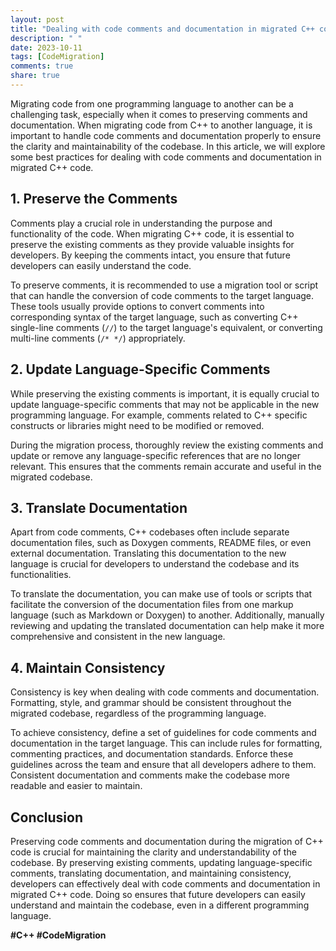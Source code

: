```yaml
---
layout: post
title: "Dealing with code comments and documentation in migrated C++ code"
description: " "
date: 2023-10-11
tags: [CodeMigration]
comments: true
share: true
---
```


Migrating code from one programming language to another can be a challenging task, especially when it comes to preserving comments and documentation. When migrating code from C++ to another language, it is important to handle code comments and documentation properly to ensure the clarity and maintainability of the codebase. In this article, we will explore some best practices for dealing with code comments and documentation in migrated C++ code.

## 1. Preserve the Comments
Comments play a crucial role in understanding the purpose and functionality of the code. When migrating C++ code, it is essential to preserve the existing comments as they provide valuable insights for developers. By keeping the comments intact, you ensure that future developers can easily understand the code.

To preserve comments, it is recommended to use a migration tool or script that can handle the conversion of code comments to the target language. These tools usually provide options to convert comments into corresponding syntax of the target language, such as converting C++ single-line comments (`//`) to the target language's equivalent, or converting multi-line comments (`/* */`) appropriately. 

## 2. Update Language-Specific Comments
While preserving the existing comments is important, it is equally crucial to update language-specific comments that may not be applicable in the new programming language. For example, comments related to C++ specific constructs or libraries might need to be modified or removed.

During the migration process, thoroughly review the existing comments and update or remove any language-specific references that are no longer relevant. This ensures that the comments remain accurate and useful in the migrated codebase.

## 3. Translate Documentation
Apart from code comments, C++ codebases often include separate documentation files, such as Doxygen comments, README files, or even external documentation. Translating this documentation to the new language is crucial for developers to understand the codebase and its functionalities.

To translate the documentation, you can make use of tools or scripts that facilitate the conversion of the documentation files from one markup language (such as Markdown or Doxygen) to another. Additionally, manually reviewing and updating the translated documentation can help make it more comprehensive and consistent in the new language.

## 4. Maintain Consistency
Consistency is key when dealing with code comments and documentation. Formatting, style, and grammar should be consistent throughout the migrated codebase, regardless of the programming language.

To achieve consistency, define a set of guidelines for code comments and documentation in the target language. This can include rules for formatting, commenting practices, and documentation standards. Enforce these guidelines across the team and ensure that all developers adhere to them. Consistent documentation and comments make the codebase more readable and easier to maintain.

## Conclusion
Preserving code comments and documentation during the migration of C++ code is crucial for maintaining the clarity and understandability of the codebase. By preserving existing comments, updating language-specific comments, translating documentation, and maintaining consistency, developers can effectively deal with code comments and documentation in migrated C++ code. Doing so ensures that future developers can easily understand and maintain the codebase, even in a different programming language.

**#C++ #CodeMigration**